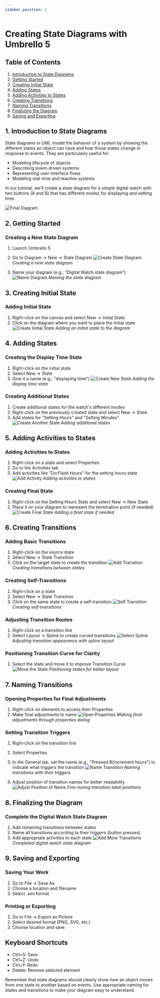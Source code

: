 ```yaml
---
sidebar_position: 1
---
```


# Creating State Diagrams with Umbrello 5

## Table of Contents
1. [Introduction to State Diagrams](#1-introduction-to-state-diagrams)
2. [Getting Started](#2-getting-started)
3. [Creating Initial State](#3-creating-initial-state)
4. [Adding States](#4-adding-states)
5. [Adding Activities to States](#5-adding-activities-to-states)
6. [Creating Transitions](#6-creating-transitions)
7. [Naming Transitions](#7-naming-transitions)
8. [Finalizing the Diagram](#8-finalizing-the-diagram)
9. [Saving and Exporting](#9-saving-and-exporting)

## 1. Introduction to State Diagrams

State diagrams in UML model the behavior of a system by showing the different states an object can have and how those states change in response to events. They are particularly useful for:

- Modeling lifecycle of objects
- Describing event-driven systems
- Representing user interface flows
- Modeling real-time and reactive systems

In our tutorial, we'll create a state diagram for a simple digital watch with two buttons (A and B) that has different modes for displaying and setting time.

![Final Diagram](/img/state-diagram/15-AddMoreTransition.png)

## 2. Getting Started

### Creating a New State Diagram
1. Launch Umbrello 5
2. Go to Diagram → New → State Diagram
   ![Create State Diagram](/img/state-diagram/1-CreateStateDiagram.png)
   *Creating a new state diagram*

3. Name your diagram (e.g., "Digital Watch state diagram")
   ![Name Diagram](/img/state-diagram/2-NameDiagram.png)
   *Naming the state diagram*

## 3. Creating Initial State

### Adding Initial State
1. Right-click on the canvas and select New → Initial State
2. Click on the diagram where you want to place the initial state
   ![Create Initial State](/img/state-diagram/3-CreateInitialState.png)
   *Adding an initial state to the diagram*

## 4. Adding States

### Creating the Display Time State
1. Right-click on the initial state
2. Select New → State
3. Give it a name (e.g., "displaying time")
   ![Create New State](/img/state-diagram/4-CreateNewState.png)
   *Adding the display time state*

### Creating Additional States
1. Create additional states for the watch's different modes
2. Right-click on the previously created state and select New → State
3. Add states for "Setting Hours" and "Setting Minutes"
   ![Create Another State](/img/state-diagram/5-CreateAnotherState.png)
   *Adding additional states*

## 5. Adding Activities to States

### Adding Activities to States
1. Right-click on a state and select Properties
2. Go to the Activities tab
3. Add activities like "Do:Flash Hours" for the setting hours state
   ![Add Activity](/img/state-diagram/6-AddActivity.png)
   *Adding activities to states*

### Creating Final State
1. Right-click on the Setting Hours State and select New → New State
2. Place it on your diagram to represent the termination point (if needed)
   ![Create Final State](/img/state-diagram/7-CreateFinalState.png)
   *Adding a final state if needed*

## 6. Creating Transitions

### Adding Basic Transitions
1. Right-click on the source state
2. Select New → State Transition
3. Click on the target state to create the transition
   ![Add Transition](/img/state-diagram/8-AddTransition.png)
   *Creating transitions between states*

### Creating Self-Transitions
1. Right-click on a state
2. Select New → State Transition
3. Click on the same state to create a self-transition
   ![Self Transition](/img/state-diagram/9-SelfTransition.png)
   *Creating self-transitions*

### Adjusting Transition Routes
1. Right-click on a transition line
2. Select Layout → Spline to create curved transitions
   ![Select Spline](/img/state-diagram/10-SelectSpline.png)
   *Adjusting transition appearance with spline layout*


### Positioning Transition Curve for Clarity
1. Select the state and move it to improve Transition Curve
   ![Move the State](/img/state-diagram/11-MoveTheState.png)
   *Positioning states for better layout*

## 7. Naming Transitions

### Opening Properties for Final Adjustments
1. Right-click on elements to access their Properties
2. Make final adjustments to name
   ![Open Properties](/img/state-diagram/12-OpenProps.png)
   *Making final adjustments through properties dialog*

### Setting Transition Triggers
1. Right-click on the transition line
2. Select Properties
3. In the General tab, set the name (e.g., "Pressed B/increment hours") to indicate what triggers the transition
   ![Name Transition](/img/state-diagram/13-nameTransition.png)
   *Naming transitions with their triggers*

4. Adjust position of transition names for better readability
   ![Adjust Position of Name](/img/state-diagram/14-AdjustPositonOfName.png)
   *Fine-tuning transition label positions*



## 8. Finalizing the Diagram

### Complete the Digital Watch State Diagram
1. Add remaining transitions between states
2. Name all transitions according to their triggers (button presses)
3. Add appropriate activities to each state
   ![Add More Transitions](/img/state-diagram/15-AddMoreTransition.png)
   *Completed digital watch state diagram*

## 9. Saving and Exporting

### Saving Your Work
1. Go to File → Save As
2. Choose a location and filename
3. Select .xmi format

### Printing or Exporting
1. Go to File → Export as Picture
2. Select desired format (PNG, SVG, etc.)
3. Choose location and save

## Keyboard Shortcuts
- Ctrl+S: Save
- Ctrl+Z: Undo
- Ctrl+Y: Redo
- Delete: Remove selected element

Remember that state diagrams should clearly show how an object moves from one state to another based on events. Use appropriate naming for states and transitions to make your diagram easy to understand.